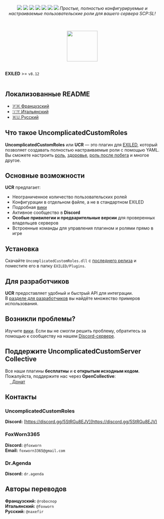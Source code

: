<div align="center">
  <a href="https://github.com/UncomplicatedCustomServer/UncomplicatedCustomRoles/releases/latest"><img src="https://img.shields.io/github/v/release/UncomplicatedCustomServer/UncomplicatedCustomRoles"></a>
  <a href="https://github.com/UncomplicatedCustomServer/UncomplicatedCustomRoles/releases/latest"><img src="https://img.shields.io/github/downloads/UncomplicatedCustomServer/UncomplicatedCustomRoles/total"></a>
  <a href="https://github.com/UncomplicatedCustomServer/UncomplicatedCustomRoles/pulls"><img src="https://img.shields.io/github/issues-pr/UncomplicatedCustomServer/UncomplicatedCustomRoles"></a>
  <a href="https://github.com/UncomplicatedCustomServer/UncomplicatedCustomRoles/pulls"><img src="https://img.shields.io/github/issues-pr-closed/UncomplicatedCustomServer/UncomplicatedCustomRoles"></a>
  <a href="https://github.com/UncomplicatedCustomServer/UncomplicatedCustomRoles/commits/main/"><img src="https://badgen.net/github/commits/UncomplicatedCustomServer/UncomplicatedCustomRoles/main"></a>
  <img src="https://img.shields.io/badge/Verified_Exiled_Plugin-ss">

  <img src="https://raw.githubusercontent.com/UncomplicatedCustomServer/UncomplicatedCustomRoles/refs/heads/resources/ucr_promo_banner.png">
  <i>Простые, полностью конфигурируемые и настраиваемые пользовательские роли для вашего сервера SCP:SL!</i>

  <br><br>
  <a href='https://discord.gg/5StRGu8EJV'><img src='https://www.allkpop.com/upload/2021/01/content/262046/1611711962-discord-button.png' height="100"></a>
  <br><br>
</div>

**EXILED** >= `v8.12`
<br><br>

## Локализованные README
- [&#127467;&#127479; Французский](https://github.com/UncomplicatedCustomServer/UncomplicatedCustomRoles/blob/main/Localization/README-FR.md)
- [&#x1F1EE;&#x1F1F9; Итальянский](https://github.com/UncomplicatedCustomServer/UncomplicatedCustomRoles/blob/main/Localization/README-IT.md)
- [&#127479;&#127482; Русский](https://github.com/UncomplicatedCustomServer/UncomplicatedCustomRoles/blob/main/Localization/README-RU.md)

## Что такое UncomplicatedCustomRoles
**UncomplicatedCustomRoles** или **UCR** — это плагин для [EXILED](https://github.com/Exiled-Team/EXILED), который позволяет создавать полностью настраиваемые роли с помощью YAML.\
Вы сможете настроить <ins>роль</ins>, <ins>здоровье</ins>, <ins>роль после побега</ins> и многое другое.

## Основные возможности
**UCR** предлагает:
- Неограниченное количество пользовательских ролей
- Конфигурации в отдельном файле, а не в стандартном EXILED
- Подробная [вики](https://github.com/UncomplicatedCustomServer/UncomplicatedCustomRoles/wiki)
- Активное сообщество в **Discord**
- __Особые привилегии и предварительные версии__ для проверенных владельцев серверов
- Встроенные команды для управления плагином и ролями прямо в игре

## Установка
Скачайте `UncomplicatedCustomRoles.dll` с [последнего релиза](https://github.com/UncomplicatedCustomServer/UncomplicatedCustomRoles/releases/latest) и поместите его в папку `EXILED/Plugins`.

## Для разработчиков
**UCR** предоставляет удобный и быстрый API для интеграции.\
В [разделе для разработчиков](https://github.com/UncomplicatedCustomServer/UncomplicatedCustomRoles/wiki/Developers-World) вы найдёте множество примеров использования.

## Возникли проблемы?
Изучите [вики](https://github.com/UncomplicatedCustomServer/UncomplicatedCustomRoles/wiki). Если вы не смогли решить проблему, обратитесь за помощью к сообществу на нашем [Discord-сервере](https://discord.gg/5StRGu8EJV).

## Поддержите UncomplicatedCustomServer Collective
Все наши плагины **бесплатны** и **с открытым исходным кодом**.\
Пожалуйста, поддержите нас через **OpenCollective**:  
<a href="https://opencollective.com/ucs"><img height="15" src="https://raw.githubusercontent.com/UncomplicatedCustomServer/UncomplicatedCustomRoles/refs/heads/resources/oc_icon.png">&nbsp;&nbsp;Донат</a>

## Контакты
### UncomplicatedCustomRoles
  **Discord:** [https://discord.gg/5StRGu8EJV](https://discord.gg/5StRGu8EJV)

### FoxWorn3365
  **Discord:** `@foxworn`\
  **Email:** `foxworn3365@gmail.com`

### Dr.Agenda
  **Discord:** `dr.agenda`

## Авторы переводов
**Французский:** `@robocnop`\
**Итальянский:** `@foxworn`\
**Русский:** `@naxefir`
